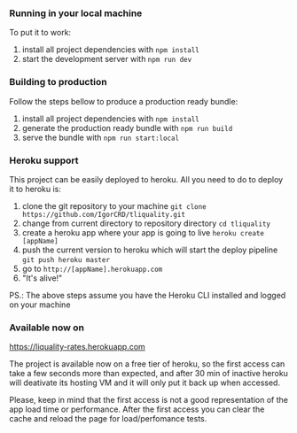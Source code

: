 ### Running in your local machine

To put it to work:

1. install all project dependencies with `npm install`
2. start the development server with `npm run dev`

### Building to production

Follow the steps bellow to produce a production ready bundle:

1. install all project dependencies with `npm install`
2. generate the production ready bundle with `npm run build`
3. serve the bundle with `npm run start:local`

### Heroku support

This project can be easily deployed to heroku. All you need to do to deploy it to heroku is:

1. clone the git repository to your machine `git clone https://github.com/IgorCRD/tliquality.git`
2. change from current directory to repository directory `cd tliquality`
3. create a heroku app where your app is going to live `heroku create [appName]`
4. push the current version to heroku which will start the deploy pipeline `git push heroku master`
5. go to `http://[appName].herokuapp.com`
6. "It's alive!"

PS.: The above steps assume you have the Heroku CLI installed and logged on your machine

### Available now on

https://liquality-rates.herokuapp.com

The project is available now on a free tier of heroku, so the first access can take a few seconds more than expected,
and after 30 min of inactive heroku will deativate its hosting VM and it will only put it back up when accessed.

Please, keep in mind that the first access is not a good representation of the app load time or performance. After the
first access you can clear the cache and reload the page for load/perfomance tests.
